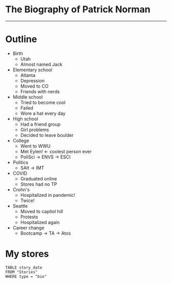 # The Biography of Patrick Norman

---
# Outline
- Birth
	- Utah
	- Almost named Jack
- Elementary school
	- Atlanta
	- Depression
	- Moved to CO
	- Friends with nerds
- Middle school
	- Tried to become cool
	- Failed
	- Wore a hat every day
- High school
	- Had a friend group
	- Girl problems
	- Decided to leave boulder
- College
	- Went to WWU
	- Met Eylen! <- coolest person ever
	- PoliSci -> ENVS -> ESCI
- Politics
	- SAlt -> IMT
- COVID
	- Graduated online
	- Stores had no TP
- Crohn's 
	- Hospitalized in pandemic!
	- Twice!
- Seattle
	- Moved to capitol hill
	- Protests
	- Hospitalized again
- Career change
	- Bootcamp -> TA -> Atos

# My stores
```dataview
TABLE story_date
FROM "Stories"
WHERE type = "bio"
```